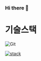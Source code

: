 ### Hi there 👋


# 기술스택
![Git](https://img.shields.io/badge/-Git-F05032?style=for-the-badge&logo=git&logoColor=ffffff)


[![stack](https://github-readme-stats.vercel.app/api?username=yyurikim&hide_title=true&show_icons=true&include_all_commits=true&disable_animations=true&theme=vue)](https://github.com/yyurikim/github-readme-stats) 







<!--
**yyurikim/yyurikim** is a ✨ _special_ ✨ repository because its `README.md` (this file) appears on your GitHub profile.

Here are some ideas to get you started:

- 🔭 I’m currently working on ...
- 🌱 I’m currently learning ...
- 👯 I’m looking to collaborate on ...
- 🤔 I’m looking for help with ...
- 💬 Ask me about ...
- 📫 How to reach me: ...
- 😄 Pronouns: ...
- ⚡ Fun fact: ...
-->
